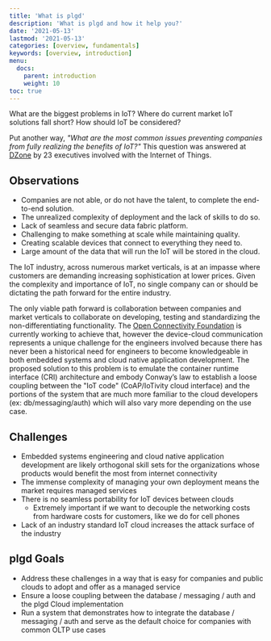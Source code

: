 ```yaml
---
title: 'What is plgd'
description: 'What is plgd and how it help you?'
date: '2021-05-13'
lastmod: '2021-05-13'
categories: [overview, fundamentals]
keywords: [overview, introduction]
menu:
  docs:
    parent: introduction
    weight: 10
toc: true
---
```


What are the biggest problems in IoT? Where do current market IoT solutions fall short?  How should IoT be considered?

Put another way, _"What are the most common issues preventing companies from fully realizing the benefits of IoT?"_  This question was answered at [DZone](https://dzone.com/articles/most-common-problems-with-iot) by 23 executives involved with the Internet of Things.

## Observations

- Companies are not able, or do not have the talent, to complete the end-to-end solution.
- The unrealized complexity of deployment and the lack of skills to do so.
- Lack of seamless and secure data fabric platform.
- Challenging to make something at scale while maintaining quality.
- Creating scalable devices that connect to everything they need to.
- Large amount of the data that will run the IoT will be stored in the cloud.

The IoT industry, across numerous market verticals, is at an impasse where customers are demanding increasing sophistication at lower prices. Given the complexity and importance of IoT, no single company can or should be dictating the path forward for the entire industry.

The only viable path forward is collaboration between companies and market verticals to collaborate on developing, testing and standardizing the non-differentiating functionality. The [Open Connectivity Foundation](https://openconnectivity.org/) is currently working to achieve that, however the device-cloud communication represents a unique challenge for the engineers involved because there has never been a historical need for engineers to become knowledgeable in both embedded systems and cloud native application development. The proposed solution to this problem is to emulate the container runtime interface (CRI) architecture and embody Conway’s law to establish a loose coupling between the "IoT code" (CoAP/IoTivity cloud interface) and the portions of the system that are much more familiar to the cloud developers (ex: db/messaging/auth) which will also vary more depending on the use case.

## Challenges

- Embedded systems engineering and cloud native application development are likely orthogonal skill sets for the organizations whose products would benefit the most from internet connectivity
- The immense complexity of managing your own deployment means the market requires managed services
- There is no seamless portability for IoT devices between clouds
  - Extremely important if we want to decouple the networking costs from hardware costs for customers, like we do for cell phones
- Lack of an industry standard IoT cloud increases the attack surface of the industry

## plgd Goals

- Address these challenges in a way that is easy for companies and public clouds to adopt and offer as a managed service
- Ensure a loose coupling between the database / messaging / auth and the plgd Cloud implementation
- Run a system that demonstrates how to integrate the database / messaging / auth and serve as the default choice for companies with common OLTP use cases
